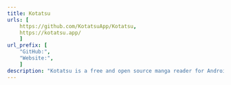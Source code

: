 ```yaml
---
title: Kotatsu
urls: [
    https://github.com/KotatsuApp/Kotatsu,
    https://kotatsu.app/
    ]
url_prefix: [
    "GitHub:", 
    "Website:", 
    ]
description: "Kotatsu is a free and open source manga reader for Android."
---
```

